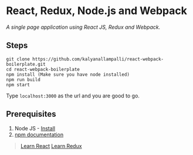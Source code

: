 React, Redux, Node.js and Webpack
========

*A single page application using React JS, Redux and Webpack.*

Steps
--------
```
git clone https://github.com/kalyanallampalli/react-webpack-boilerplate.git    
cd react-webpack-boilerplate
npm install (Make sure you have node installed)
npm run build
npm start
```

Type `localhost:3000` as the url and you are good to go.

Prerequisites
--------
1. Node JS - [Install](https://nodejs.org/en/download/)
2. [npm documentation](https://docs.npmjs.com/cli/npm)


> [Learn React](https://facebook.github.io/react/docs/getting-started.html)
> [Learn Redux](https://egghead.io/courses/getting-started-with-redux)

